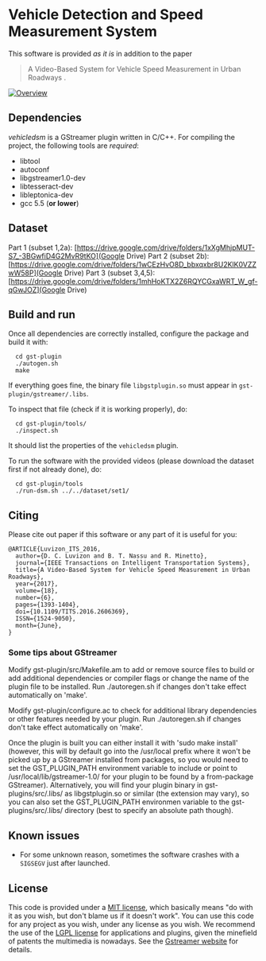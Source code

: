 # Vehicle Detection and Speed Measurement System

This software is provided *as it is* in addition to the paper
> A Video-Based System for Vehicle Speed Measurement in Urban Roadways
.

[![Overview](images/system.jpg)](https://www.youtube.com/watch?v=3IaKJuZN55k&t=11s)


## Dependencies

*vehicledsm* is a GStreamer plugin written in C/C++.
For compiling the project, the following tools are *required*:
* libtool
* autoconf
* libgstreamer1.0-dev
* libtesseract-dev
* libleptonica-dev
* gcc 5.5 (**or lower**)


## Dataset

Part 1 (subset 1,2a): [https://drive.google.com/drive/folders/1xXgMhjpMUT-S7_-3BGwfiD4G2MvR9tKO](Google Drive)
Part 2 (subset 2b): [https://drive.google.com/drive/folders/1wCEzHvO8D_bbxqxbr8U2KlK0VZZwW58P](Google Drive)
Part 3 (subset 3,4,5): [https://drive.google.com/drive/folders/1mhHoKTX2Z6RQYCGxaWRT_W_gf-qGwJOZ](Google Drive)

<!--### About the subdir training-->
<!--The training data for the SVM model is not going to be released.-->
<!--Enter in 'training/icdar' and run the script 'run.sh'.-->


## Build and run

Once all dependencies are correctly installed, configure the package and build
it with:
```
  cd gst-plugin
  ./autogen.sh
  make
```

If everything goes fine, the binary file `libgstplugin.so` must appear in
`gst-plugin/gstreamer/.libs`.

To inspect that file (check if it is working properly), do:
```
  cd gst-plugin/tools/
  ./inspect.sh
```
It should list the properties of the `vehicledsm` plugin.

To run the software with the provided videos (please download the dataset
first if not already done), do:
```
  cd gst-plugin/tools
  ./run-dsm.sh ../../dataset/set1/
```


## Citing

Please cite out paper if this software or any part of it is useful for you:
```
@ARTICLE{Luvizon_ITS_2016,
  author={D. C. Luvizon and B. T. Nassu and R. Minetto},
  journal={IEEE Transactions on Intelligent Transportation Systems},
  title={A Video-Based System for Vehicle Speed Measurement in Urban Roadways},
  year={2017},
  volume={18},
  number={6},
  pages={1393-1404},
  doi={10.1109/TITS.2016.2606369},
  ISSN={1524-9050},
  month={June},
}
```


### Some tips about GStreamer

Modify gst-plugin/src/Makefile.am to add or remove source files to build or
add additional dependencies or compiler flags or change the name of the
plugin file to be installed. Run ./autoregen.sh if changes don't take effect
automatically on 'make'.

Modify gst-plugin/configure.ac to check for additional library dependencies
or other features needed by your plugin. Run ./autoregen.sh if changes don't
take effect automatically on 'make'.

Once the plugin is built you can either install it with 'sudo make install'
(however, this will by default go into the /usr/local prefix where it won't
be picked up by a GStreamer installed from packages, so you would need to
set the GST_PLUGIN_PATH environment variable to include or point to
/usr/local/lib/gstreamer-1.0/ for your plugin to be found by a from-package
GStreamer). Alternatively, you will find your plugin binary in
gst-plugins/src/.libs/ as libgstplugin.so or similar (the extension may vary),
so you can also set the GST_PLUGIN_PATH environmen variable to the
gst-plugins/src/.libs/ directory (best to specify an absolute path though).


## Known issues

* For some unknown reason, sometimes the software crashes with a `SIGSEGV`
  just after launched.


## License

This code is provided under a [MIT license](LICENSE.md), which basically means "do
with it as you wish, but don't blame us if it doesn't work". You can use this
code for any project as you wish, under any license as you wish.  We recommend
the use of the [LGPL license](COPYING.LIB) for applications and plugins, given
the minefield of patents the multimedia is nowadays.  See the
[Gstreamer website](http://gstreamer.freedesktop.org/documentation/licensing.html)
for details.


